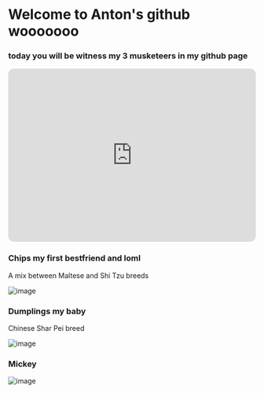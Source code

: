 
# Welcome to **Anton's** github wooooooo
### today you will be witness my 3 musketeers in my github page
<iframe style="border-radius:12px" src="https://open.spotify.com/embed/track/7frQ2zMByCc4UFOGzAIr3x?utm_source=generator" width="100%" height="352" frameBorder="0" allowfullscreen="" allow="autoplay; clipboard-write; encrypted-media; fullscreen; picture-in-picture" loading="lazy"></iframe>

### Chips my first bestfriend and loml
A mix between Maltese and Shi Tzu breeds

![image](https://user-images.githubusercontent.com/118245559/203473016-288ec098-7549-4aec-a6fc-3faafc27f43d.png)
### Dumplings my baby
Chinese Shar Pei breed

![image](https://user-images.githubusercontent.com/118245559/203473252-9cee621e-7bd7-4624-a5bf-4e715d2c11d0.png)

### Mickey

![image](https://user-images.githubusercontent.com/118245559/203817139-c82e7990-f588-4cde-9835-9b341fa9459e.png)
